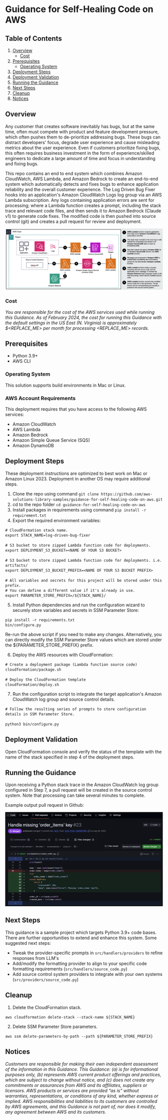 # Guidance for Self-Healing Code on AWS

## Table of Contents

1. [Overview](#overview)
   - [Cost](#cost)
2. [Prerequisites](#prerequisites)
   - [Operating System](#operating-system)
3. [Deployment Steps](#deployment-steps)
4. [Deployment Validation](#deployment-validation)
5. [Running the Guidance](#running-the-guidance)
6. [Next Steps](#next-steps)
7. [Cleanup](#cleanup)
8. [Notices](#notices)

## Overview

Any customer that creates software inevitably has bugs, but at the same time, often must compete with product and feature development pressure, which often pushes them to de-prioritize addressing bugs. These bugs can distract developers' focus, degrade user experience and cause misleading metrics about the user experience. Even if customers prioritize fixing bugs, this often requires business investment in the form of experience/skilled engineers to dedicate a large amount of time and focus in understanding and fixing bugs.

This repo contains an end to end system which combines Amazon CloudWatch, AWS Lambda, and Amazon Bedrock to create an end-to-end system which automatically detects and fixes bugs to enhance application reliability and the overall customer experience. The Log Driven Bug Fixer hooks into an application's Amazon CloudWatch Logs log group via an AWS Lambda subscription. Any logs containing application errors are sent for processing; where a Lambda function creates a prompt, including the stack trace and relevant code files, and then sends it to Amazon Bedrock (Claude v1) to generate code fixes. The modified code is then pushed into source control (git) and creates a pull request for review and deployment.

![architecture](assets/images/architecture.png)

### Cost

_You are responsible for the cost of the AWS services used while running this Guidance. As of February 2024, the cost for running this Guidance with the default settings in the US East (N. Virginia) is approximately $<REPLACE_ME> per month for processing <REPLACE_ME> records._

## Prerequisites

- Python 3.9+
- AWS CLI

### Operating System

This solution supports build environments in Mac or Linux.

### AWS Account Requirements

This deployment requires that you have access to the following AWS services:

- Amazon CloudWatch
- AWS Lambda
- Amazon Bedrock
- Amazon Simple Queue Service (SQS)
- Amazon DynamoDB

## Deployment Steps

These deployment instructions are optimized to best work on Mac or Amazon Linux 2023. Deployment in another OS may require additional steps.

1. Clone the repo using command `git clone https://github.com/aws-solutions-library-samples/guidance-for-self-healing-code-on-aws.git`
2. cd to the repo folder `cd guidance-for-self-healing-code-on-aws`
3. Install packages in requirements using command `pip install -r requirement.txt`
4. Export the required environment variables:

```
# CloudFormation stack name.
export STACK_NAME=log-driven-bug-fixer

# S3 bucket to store zipped Lambda function code for deployments.
export DEPLOYMENT_S3_BUCKET=<NAME OF YOUR S3 BUCKET>

# S3 bucket to store zipped Lambda function code for deployments. i.e. artifacts/
export DEPLOYMENT_S3_BUCKET_PREFIX=<NAME OF YOUR S3 BUCKET PREFIX>

# All variables and secrets for this project will be stored under this prefix.
# You can define a different value if it's already in use.
export PARAMETER_STORE_PREFIX=/${STACK_NAME}/
```

5. Install Python dependencies and run the configuration wizard to securely store variables and secrets in SSM Parameter Store:

```
pip install -r requirements.txt
bin/configure.py
```

Re-run the above script if you need to make any changes. Alternatively, you can directly modify the SSM Parameter Store values which are stored under the ${PARAMETER_STORE_PREFIX} prefix.

6. Deploy the AWS resources with CloudFormation:

```
# Create a deployment package (Lambda function source code)
cloudformation/package.sh

# Deploy the CloudFormation template
cloudformation/deploy.sh
```

7. Run the configuration script to integrate the target application's Amazon CloudWatch log group and source control details.

```
# Follow the resulting series of prompts to store configuration details in SSM Parameter Store.

python3 bin/configure.py
```

## Deployment Validation

Open CloudFormation console and verify the status of the template with the name of the stack specified in step 4 of the deployment steps.

## Running the Guidance

Upon receiving a Python stack trace in the Amazon CloudWatch log group configured in Step 7, a pull request will be created in the source control system. Note that processing can take several minutes to complete.

Example output pull request in Github:

![pull request](assets/images/pull_request.png)

## Next Steps

This guidance is a sample project which targets Python 3.9+ code bases. There are further opportunities to extend and enhance this system. Some suggested next steps:

- Tweak the provider-specific prompts in `src/handlers/providers` to refine responses from LLM's
- Add/modify the formatting provider to align to your specific code formatting requirements (`src/handlers/source_code.py`)
- Add source control system providers to integrate with your own systems (`src/providers/source_code.py`)

## Cleanup

1. Delete the CloudFormation stack.

```
aws cloudformation delete-stack --stack-name ${STACK_NAME}
```

2. Delete SSM Parameter Store parameters.

```
aws ssm delete-parameters-by-path --path ${PARAMETER_STORE_PREFIX}
```

## Notices

_Customers are responsible for making their own independent assessment of the information in this Guidance. This Guidance: (a) is for informational purposes only, (b) represents AWS current product offerings and practices, which are subject to change without notice, and (c) does not create any commitments or assurances from AWS and its affiliates, suppliers or licensors. AWS products or services are provided “as is” without warranties, representations, or conditions of any kind, whether express or implied. AWS responsibilities and liabilities to its customers are controlled by AWS agreements, and this Guidance is not part of, nor does it modify, any agreement between AWS and its customers._
